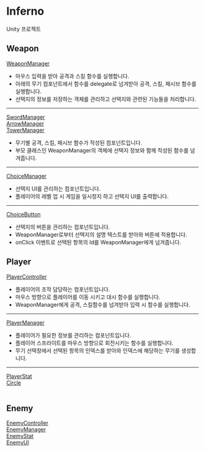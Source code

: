 # Inferno
Unity 프로젝트  
## Weapon
[WeaponManager](https://github.com/hourglass/Inferno/blob/main/Assets/Script/Weapon/WeaponManager.cs)  
- 마우스 입력을 받아 공격과 스킬 함수를 실행합니다.  
- 아래의 무기 컴포넌트에서 함수를 delegate로 넘겨받아 공격, 스킬, 패시브 함수를 실행합니다.  
- 선택지의 정보를 저장하는 객체를 관리하고 선택지와 관련된 기능들을 처리합니다.  
---
[SwordManager](https://github.com/hourglass/Inferno/blob/main/Assets/Script/Weapon/SwordManager.cs)  
[ArrowManager](https://github.com/hourglass/Inferno/blob/main/Assets/Script/Weapon/ArrowManager.cs)  
[TowerManager](https://github.com/hourglass/Inferno/blob/main/Assets/Script/Weapon/TowerManager.cs)  
- 무기별 공격, 스킬, 패시브 함수가 작성된 컴포넌트입니다.  
- 부모 클래스인 WeaponManager의 객체에 선택지 정보와 함께 작성된 함수를 넘겨줍니다.  
---
[ChoiceManager](https://github.com/hourglass/Inferno/blob/main/Assets/Script/System/ChoiceManager.cs)
- 선택지 UI를 관리하는 컴포넌트입니다.  
- 플레이어의 레벨 업 시 게임을 일시정지 하고 선택지 UI를 출력합니다.  
---
[ChoiceButton](https://github.com/hourglass/Inferno/blob/main/Assets/Script/System/ChoiceButton.cs)  
- 선택지의 버튼을 관리하는 컴포넌트입니다.  
- WeaponManager로부터 선택지의 설명 텍스트를 받아와 버튼에 적용합니다.  
- onClick 이벤트로 선택된 항목의 Id를 WeaponManager에게 넘겨줍니다.  
## Player
[PlayerController](https://github.com/hourglass/Inferno/blob/main/Assets/Script/Player/PlayerController.cs)  
- 플레이어의 조작 담당하는 컴포넌트입니다.  
- 마우스 방향으로 플레이어를 이동 시키고 대시 함수를 실행합니다.  
- WeaponManager에게 공격, 스킬함수를 넘겨받아 입력 시 함수를 실행합니다.  
---
[PlayerManager](https://github.com/hourglass/Inferno/blob/main/Assets/Script/Player/PlayerManager.cs)  
- 플레이어가 필요한 정보를 관리하는 컴포넌트입니다.  
- 플레이어 스프라이트를 마우스 방향으로 회전시키는 함수를 실행합니다.  
- 무기 선택창에서 선택된 항목의 인덱스를 받아와 인덱스에 해당하는 무기를 생성합니다.  
---
[PlayerStat](https://github.com/hourglass/Inferno/blob/main/Assets/Script/Player/PlayerStat.cs)  
[Circle](https://github.com/hourglass/Inferno/blob/main/Assets/Script/Player/Circle.cs)  
</br>
## Enemy  
[EnemyController](https://github.com/hourglass/Inferno/blob/main/Assets/Script/Enemy/EnemyController.cs)  
[EnemyManager](https://github.com/hourglass/Inferno/blob/main/Assets/Script/Enemy/EnemyManager.cs)  
[EnemyStat](https://github.com/hourglass/Inferno/blob/main/Assets/Script/Enemy/EnemyStat.cs)  
[EnemyUI](https://github.com/hourglass/Inferno/blob/main/Assets/Script/Enemy/EnemyUI.cs)  
